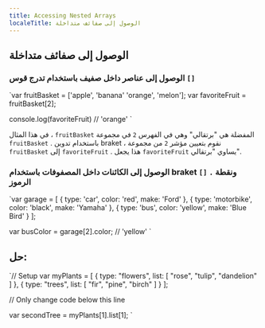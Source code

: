 ```yaml
---
title: Accessing Nested Arrays
localeTitle: الوصول إلى صفائف متداخلة
---
```

## الوصول إلى صفائف متداخلة

### الوصول إلى عناصر داخل صفيف باستخدام تدرج قوس `[]`

 `var fruitBasket = ['apple', 'banana' 'orange', 'melon']; 
 var favoriteFruit = fruitBasket[2]; 
 
 console.log(favoriteFruit) // 'orange' 
` 

في هذا المثال ، `fruitBasket` المفضلة هي "برتقالي" وهي في الفهرس `2` في مجموعة `fruitBasket` . باستخدام تدوين braket ، نقوم بتعيين مؤشر `2` من مجموعة `fruitBasket` إلى `favoriteFruit` . هذا يجعل `favoriteFruit` يساوي "برتقالي".

### الوصول إلى الكائنات داخل المصفوفات باستخدام braket `[]` ونقطة `.` الرموز

 `var garage = [ 
  { 
    type: 'car', 
    color: 'red', 
    make: 'Ford' 
  }, 
  { 
    type: 'motorbike', 
    color: 'black', 
    make: 'Yamaha' 
  }, 
  { 
    type: 'bus', 
    color: 'yellow', 
    make: 'Blue Bird' 
  } 
 ]; 
 
 var busColor = garage[2].color; // 'yellow' 
` 

## حل:

 `// Setup 
 var myPlants = [ 
  { 
    type: "flowers", 
    list: [ 
      "rose", 
      "tulip", 
      "dandelion" 
    ] 
  }, 
  { 
    type: "trees", 
    list: [ 
      "fir", 
      "pine", 
      "birch" 
    ] 
  } 
 ]; 
 
 // Only change code below this line 
 
 var secondTree = myPlants[1].list[1]; 
`